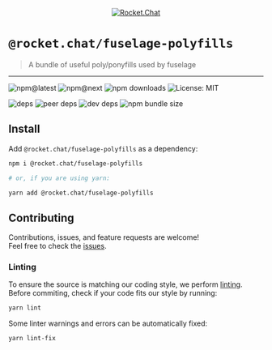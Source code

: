 <!--header-->

<p align="center">
  <a href="https://rocket.chat" title="Rocket.Chat">
    <img src="https://github.com/RocketChat/Rocket.Chat.Artwork/raw/master/Logos/2020/png/logo-horizontal-red.png" alt="Rocket.Chat" />
  </a>
</p>

# `@rocket.chat/fuselage-polyfills`

> A bundle of useful poly/ponyfills used by fuselage

---

![npm@latest](https://img.shields.io/npm/v/@rocket.chat/fuselage-polyfills/latest?style=flat-square) ![npm@next](https://img.shields.io/npm/v/@rocket.chat/fuselage-polyfills/next?style=flat-square) ![npm downloads](https://img.shields.io/npm/dw/@rocket.chat/fuselage-polyfills?style=flat-square) ![License: MIT](https://img.shields.io/npm/l/@rocket.chat/fuselage-polyfills?style=flat-square)

![deps](https://img.shields.io/david/RocketChat/Rocket.Chat.Fuselage?path=packages%2Ffuselage-polyfills&style=flat-square) ![peer deps](https://img.shields.io/david/peer/RocketChat/Rocket.Chat.Fuselage?path=packages%2Ffuselage-polyfills&style=flat-square) ![dev deps](https://img.shields.io/david/dev/RocketChat/Rocket.Chat.Fuselage?path=packages%2Ffuselage-polyfills&style=flat-square) ![npm bundle size](https://img.shields.io/bundlephobia/min/@rocket.chat/fuselage-polyfills?style=flat-square)

<!--/header-->

## Install

<!--install-->

Add `@rocket.chat/fuselage-polyfills` as a dependency:

```sh
npm i @rocket.chat/fuselage-polyfills

# or, if you are using yarn:

yarn add @rocket.chat/fuselage-polyfills
```

<!--/install-->

## Contributing

<!--contributing(msg)-->

Contributions, issues, and feature requests are welcome!<br />
Feel free to check the [issues](https://github.com/RocketChat/Rocket.Chat.Fuselage/issues).

<!--/contributing(msg)-->

### Linting

To ensure the source is matching our coding style, we perform [linting](<https://en.wikipedia.org/wiki/Lint_(software)>).
Before commiting, check if your code fits our style by running:

<!--yarn(lint)-->

```sh
yarn lint
```

<!--/yarn(lint)-->

Some linter warnings and errors can be automatically fixed:

<!--yarn(lint-fix)-->

```sh
yarn lint-fix
```

<!--/yarn(lint-fix)-->
